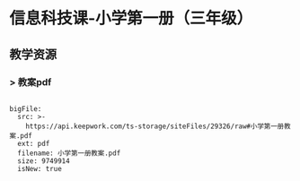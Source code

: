# 信息科技课-小学第一册（三年级）
## 教学资源



### > 教案pdf

 
```@BigFile

bigFile:
  src: >-
    https://api.keepwork.com/ts-storage/siteFiles/29326/raw#小学第一册教案.pdf
  ext: pdf
  filename: 小学第一册教案.pdf
  size: 9749914
  isNew: true
          
```